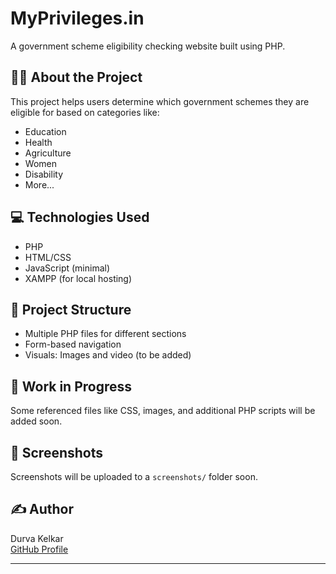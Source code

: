 # MyPrivileges.in

A government scheme eligibility checking website built using PHP.

## 👩‍💻 About the Project

This project helps users determine which government schemes they are eligible for based on categories like:
- Education
- Health
- Agriculture
- Women
- Disability
- More...

## 💻 Technologies Used

- PHP
- HTML/CSS
- JavaScript (minimal)
- XAMPP (for local hosting)

## 📁 Project Structure

- Multiple PHP files for different sections
- Form-based navigation
- Visuals: Images and video (to be added)

## 🚧 Work in Progress

Some referenced files like CSS, images, and additional PHP scripts will be added soon.

## 📸 Screenshots

Screenshots will be uploaded to a `screenshots/` folder soon.

## ✍️ Author

Durva Kelkar  
[GitHub Profile](https://github.com/durvakelkar)

---


